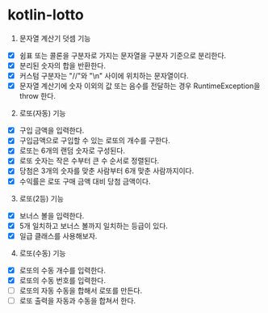 # kotlin-lotto
1. 문자열 계산기 덧셈 기능
- [x] 쉼표 또는 콜론을 구분자로 가지는 문자열을 구분자 기준으로 분리한다.
- [x] 분리된 숫자의 합을 반환한다.
- [x] 커스텀 구분자는 "//"와 "\n" 사이에 위치하는 문자열이다.
- [x] 문자열 계산기에 숫자 이외의 값 또는 음수를 전달하는 경우 RuntimeException을 throw 한다.

2. 로또(자동) 기능
- [x] 구입 금액을 입력한다.
- [x] 구입금액으로 구입할 수 있는 로또의 개수를 구한다.
- [x] 로또는 6개의 랜덤 숫자로 구성된다.
- [x] 로또 숫자는 작은 수부터 큰 수 순서로 정렬된다.
- [x] 당첨은 3개의 숫자를 맞춘 사람부터 6개 맞춘 사람까지이다.
- [x] 수익률은 로또 구매 금액 대비 당첨 금액이다.

3. 로또(2등) 기능
- [x] 보너스 볼을 입력한다.
- [x] 5개 일치하고 보너스 볼까지 일치하는 등급이 있다.
- [x] 일급 클래스를 사용해보자.

4. 로또(수동) 기능
- [x] 로또의 수동 개수를 입력한다.
- [x] 로또의 수동 번호를 입력한다.
- [ ] 로또의 자동 수동을 합해서 로또를 만든다.
- [ ] 로또 출력을 자동과 수동을 합쳐서 한다.